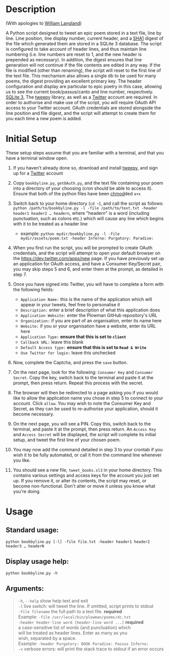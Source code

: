 # Description #

(With apologies to [William Langland][2])  

A Python script designed to tweet an epic poem stored in a text file, line by line. Line position, line display number, current header, and a [SHA1][1] digest of the file which generated them are stored in a SQLite 3 database. The script is configured to take account of header lines, and thus maintain line numbering (i.e. line numbers are reset to 1, and the new header is prepended as necessary). In addition, the digest ensures that line generation will not continue if the file contents are edited in any way. If the file is modified (other than renaming), the script will reset to the first line of the text file. This mechanism also allows a single db to be used for many poems, the digest providing an excellent primary key. The header configuration and display are particular to epic poetry in this case, allowing us to see the current book/passus/canto and line number, respectively.
[SQLite 3], The [tweepy] library, as well as a [Twitter] account are required.
In order to authorise and make use of the script, you will require OAuth API access to your Twitter account. OAuth credentials are stored alongside the line position and file digest, and the script will attempt to create them for you each time a new poem is added.

# Initial Setup #

These setup steps assume that you are familiar with a terminal, and that you have a terminal window open.

1. If you haven't already done so, download and install [tweepy], and sign up for a [Twitter] account
2. Copy `bookbyline.py`, `getOAuth.py`, and the text file containing your poem into a directory of your choosing (cron should be able to access it). Ensure that both of the python files have been [chmod]ded `a+x`
3. Switch back to your home directory (`cd ~`), and call the script as follows: `python /path/to/bookbyline.py -l -file /path/to/text.txt -header header1 header2 … headern`, where "header*n*" is a word (including punctuation, such as colons etc.) which will cause any line which begins with it to be treated as a header line
	* example: `python mydir/bookbyline.py -l -file mydir/assets/poem.txt -header Inferno: Purgatory: Paradise:`
4. When you first run the script, you will be prompted to create OAuth credentials, and the script will attempt to open your default browser on the <https://dev.twitter.com/apps/new> page. If you have previously set up an application for OAuth access, and have a Consumer Key/Secret pair, you may skip steps 5 and 6, and enter them at the prompt, as detailed in step 7.
5. Once you have signed into Twitter, you will have to complete a form with the following fields:
	* `Application Name:` this is the name of the application which will appear in your tweets, feel free to personalise it
	* `Description:` enter a brief description of what this application does
	* `Application Website:` enter the Plowman GitHub repository's URL
	* `Organization:` if you are part of an organisation, enter its name here
	* `Website:` if you or your organisation have a website, enter its URL here
	* `Application Type:` **ensure that this is set to `client`**
	* `Callback URL:` leave this blank
	* `Default Access type:` **ensure that this is set to `Read & Write`**
	* `Use Twitter for login:` leave this unchecked

6. Now, complete the Captcha, and press the `save` button.
7. On the next page, look for the following: `Consumer Key` and `Consumer Secret`. Copy the key, switch back to the terminal and paste it at the prompt, then press return. Repeat this process with the secret.
8. The browser will then be redirected to a page asking you if you would like to allow the application name you chose in step 5 to connect to your account. Click `allow`. You may wish to note the Consumer Key and Secret, as they can be used to re-authorise your application, should it become necessary.
9. On the next page, you will see a PIN. Copy this, switch back to the terminal, and paste it at the prompt, then press return. An `Access Key` and `Access Secret` will be displayed, the script will complete its initial setup, and tweet the first line of your chosen poem.
10. You may now add the command detailed in step 3 to your crontab if you wish it to be fully automated, or call it from the command line whenever you like.
11. You should see a new file, `tweet_books.sl3` in your home directory. This contains various settings and access keys for the account you just set up. If you remove it, or alter its contents, the script may reset, or become non-functional. Don't alter or move it unless you know what you're doing.

# Usage #

## Standard usage: ##

`python bookbyline.py [-l] -file file.txt -header header1 header2 header3 … headerN` 

## Display usage help: ##

`python bookbyline.py -h` 

## Arguments: ##

>`-h`, `--help` show help text and exit  
>`-l` live switch: will tweet the line. If omitted, script prints to stdout  
>`-file filename` the full path to a text file. **required**  
>Example: `-file /usr/local/bin/plowman/poems/dc.txt`  
>`-header header-line word [header-line word ...]` **required**  
>a case-sensitive list of words (and punctuation) which  
>will be treated as header lines. Enter as many as you  
>wish, separated by a space.  
>Example: `-header Purgatory: BOOK Paradise: Passus Inferno:`  
>`-v` verbose errors: will print the stack trace to stdout if an error occurs  



[tweepy]: http://github.com/joshthecoder/tweepy
[Twitter]: https://twitter.com/signup
[SQLite 3]: http://www.sqlite.org/
[chmod]: http://en.wikipedia.org/wiki/Chmod

[1]: http://en.wikipedia.org/wiki/Sha1 "Secure Hash Algorithm"

[2]: http://en.wikipedia.org/wiki/William_Langland "Author of 'Piers Plowman'"

